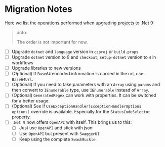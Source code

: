 # Migration Notes

Here we list the operations performed when upgrading projects to .Net 9

> :info:
>
> The order is not important for now.

- [ ] Upgrade `dotnet` and `language` version in `csproj` or `build.props`
- [ ] Upgrade `dotnet` version to 9 and `checkout`, `setup-dotnet` version to
  `4` in workflows
- [ ] Upgrade libraries to new versions
- [ ] (Optional) If `Base64` encoded information is carried in the url, use
  `Base64Url`.
- [ ] (Optional) If you need to take parameters with an `Array` using `params`
  and then convert to `IEnumerable` type, use `IEnumerable` instead of `Array`.
- [ ] (Optional) `GeneratedRegex` can work with properties. It can be switched
  for a better usage.
- [ ] (Optional) See if `UseExceptionHandler(ExceptionHandlerOptions options)`
  override is available. Especially for the `StatusCodeSelector` property.
- [ ] `.Net 9` now offers `OpenAPI` with itself. This brings us to this:
  - [ ] Just use `OpenAPI` and stick with json
  - [ ] Use `OpenAPI` but present with `SwaggerUI`
  - [ ] Keep using the complete `SwashBuckle`
